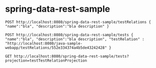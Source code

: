 # spring-data-rest-sample

`POST http://localhost:8080/spring-data-rest-sample/testRelations
{ "name":"bla", "description":"bla description" }`

`POST http://localhost:8080/spring-data-rest-sample/tests
{ "name":"bla", "description":"bla description", "testRelation" : "http://localhost:8080/java-sample-webapp/testRelations/552e334374a4b5de43242428" }`

`GET http://localhost:8080/spring-data-rest-sample/tests?projection=testTestRelationProjection`
